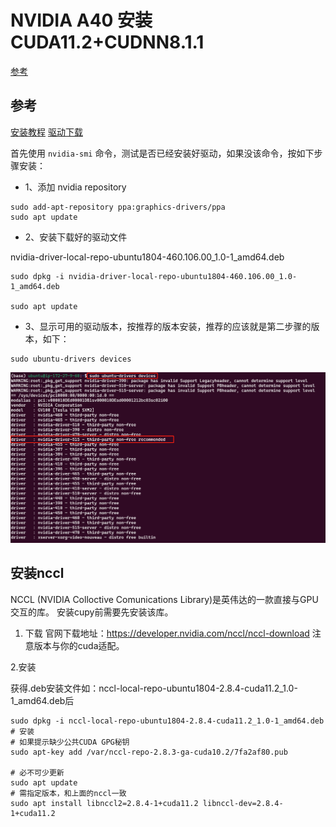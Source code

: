 # NVIDIA A40 安装CUDA11.2+CUDNN8.1.1

[参考](https://blog.csdn.net/mtl1994/article/details/119039567)

## 参考

[安装教程](https://zhuanlan.zhihu.com/p/452075116)
[驱动下载](https://www.nvidia.com/download/index.aspx)


首先使用 `nvidia-smi` 命令，测试是否已经安装好驱动，如果没该命令，按如下步骤安装：

- 1、添加 nvidia repository

```shell
sudo add-apt-repository ppa:graphics-drivers/ppa
sudo apt update
```

- 2、安装下载好的驱动文件

nvidia-driver-local-repo-ubuntu1804-460.106.00_1.0-1_amd64.deb

```shell
sudo dpkg -i nvidia-driver-local-repo-ubuntu1804-460.106.00_1.0-1_amd64.deb

sudo apt update
```

- 3、显示可用的驱动版本，按推荐的版本安装，推荐的应该就是第二步骤的版本，如下：

```shell
sudo ubuntu-drivers devices
```

![gpu_devices](../docs/images/gpu_devices.png)


## 安装nccl

NCCL (NVIDIA Colloctive Comunications Library)是英伟达的一款直接与GPU交互的库。
安装cupy前需要先安装该库。

1. 下载
官网下载地址：https://developer.nvidia.com/nccl/nccl-download
注意版本与你的cuda适配。

2.安装

获得.deb安装文件如：nccl-local-repo-ubuntu1804-2.8.4-cuda11.2_1.0-1_amd64.deb后

```shell
sudo dpkg -i nccl-local-repo-ubuntu1804-2.8.4-cuda11.2_1.0-1_amd64.deb  # 安装
# 如果提示缺少公共CUDA GPG秘钥
sudo apt-key add /var/nccl-repo-2.8.3-ga-cuda10.2/7fa2af80.pub

# 必不可少更新
sudo apt update
# 需指定版本，和上面的nccl一致
sudo apt install libnccl2=2.8.4-1+cuda11.2 libnccl-dev=2.8.4-1+cuda11.2
```
